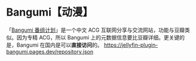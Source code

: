 # Bangumi【动漫】
「[Bangumi 番组计划](https://bgm.tv/)」是一个中文 ACG 互联网分享与交流网站，功能与豆瓣类似。因为专精 ACG，所以 Bangumi 上的元数据信息要比豆瓣详细。更关键的是，Bangumi 在国内是可以**直接访问**的。
https://jellyfin-plugin-bangumi.pages.dev/repository.json